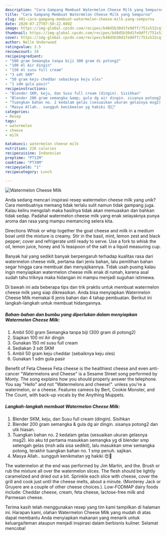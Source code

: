 ```yaml
---
description: "Cara Gampang Membuat Watermelon Cheese Milk yang Sempurna"
title: "Cara Gampang Membuat Watermelon Cheese Milk yang Sempurna"
slug: 401-cara-gampang-membuat-watermelon-cheese-milk-yang-sempurna
date: 2020-07-27T07:50:22.049Z
image: https://img-global.cpcdn.com/recipes/b48d5b30d1fe9dff/751x532cq70/watermelon-cheese-milk-foto-resep-utama.jpg
thumbnail: https://img-global.cpcdn.com/recipes/b48d5b30d1fe9dff/751x532cq70/watermelon-cheese-milk-foto-resep-utama.jpg
cover: https://img-global.cpcdn.com/recipes/b48d5b30d1fe9dff/751x532cq70/watermelon-cheese-milk-foto-resep-utama.jpg
author: Nelle Underwood
ratingvalue: 3.5
reviewcount: 10
recipeingredient:
- "500 gram Semangka tanpa biji 300 gram di potong2"
- "100 ml Air dingin"
- "150 ml susu full cream"
- "3 sdt SKM"
- "50 gram keju cheddar sebaiknya keju oles"
- "1 sdm gula pasir"
recipeinstructions:
- "Blender SKM, keju, dan Susu full cream (dingin). Sisihkan"
- "Blender 200 gram semangka &amp; gula dg air dingin. sisanya potong2 dan utk hiasan."
- "Tuangkan bahan no. 2 kedalam gelas (sesuaikan ukuran gelasnya msg2). klo aku td pertama masukkan semangka yg di blender smp setengah gelas (msh ada sisa sedikit), lalu masukkan smw semangka potong, terakhir tuangkan bahan no. 1 smp penuh. sajikan."
- "Masya Allah.. sungguh kenikmatan yg hakiki 😍🥰"
categories:
- Resep
tags:
- watermelon
- cheese
- milk

katakunci: watermelon cheese milk 
nutrition: 226 calories
recipecuisine: Indonesian
preptime: "PT12M"
cooktime: "PT39M"
recipeyield: "1"
recipecategory: Lunch

---
```



![Watermelon Cheese Milk](https://img-global.cpcdn.com/recipes/b48d5b30d1fe9dff/751x532cq70/watermelon-cheese-milk-foto-resep-utama.jpg)

Anda sedang mencari inspirasi resep watermelon cheese milk yang unik? Cara membuatnya memang tidak terlalu sulit namun tidak gampang juga. Kalau keliru mengolah maka hasilnya tidak akan memuaskan dan bahkan tidak sedap. Padahal watermelon cheese milk yang enak selayaknya punya aroma dan rasa yang mampu memancing selera kita.

Directions Whisk or whip together the goat cheese and milk in a medium bowl until the mixture is creamy. Stir in the basil, mint, lemon zest and black pepper; cover and refrigerate until ready to serve. Use a fork to whisk the oil, lemon juice, honey and ⅛ teaspoon of the salt in a liquid measuring cup.

Banyak hal yang sedikit banyak berpengaruh terhadap kualitas rasa dari watermelon cheese milk, pertama dari jenis bahan, lalu pemilihan bahan segar hingga cara membuat dan menyajikannya. Tidak usah pusing kalau ingin menyiapkan watermelon cheese milk enak di rumah, karena asal sudah tahu triknya maka hidangan ini mampu menjadi suguhan istimewa.


Di bawah ini ada beberapa tips dan trik praktis untuk membuat watermelon cheese milk yang siap dikreasikan. Anda bisa menyiapkan Watermelon Cheese Milk memakai 6 jenis bahan dan 4 tahap pembuatan. Berikut ini langkah-langkah untuk membuat hidangannya.

<!--inarticleads1-->

##### Bahan-bahan dan bumbu yang diperlukan dalam menyiapkan Watermelon Cheese Milk:

1. Ambil 500 gram Semangka tanpa biji (300 gram di potong2)
1. Siapkan 100 ml Air dingin
1. Gunakan 150 ml susu full cream
1. Sediakan 3 sdt SKM
1. Ambil 50 gram keju cheddar (sebaiknya keju oles)
1. Gunakan 1 sdm gula pasir


Benefit of Feta Cheese Feta cheese is the healthiest cheese and even anti-cancer &#34;Watermelons and Cheese&#34; is a Sesame Street song performed by Monty. The song explains how you should properly answer the telephone. You say &#34;Hello&#34; and not &#34;Watermelons and cheese!&#34;. unless you&#39;re a watermelon, or a cheese. Features cameos by Bert, Cookie Monster, and The Count, with back-up vocals by the Anything Muppets. 

<!--inarticleads2-->

##### Langkah-langkah membuat Watermelon Cheese Milk:

1. Blender SKM, keju, dan Susu full cream (dingin). Sisihkan
1. Blender 200 gram semangka &amp; gula dg air dingin. sisanya potong2 dan utk hiasan.
1. Tuangkan bahan no. 2 kedalam gelas (sesuaikan ukuran gelasnya msg2). klo aku td pertama masukkan semangka yg di blender smp setengah gelas (msh ada sisa sedikit), lalu masukkan smw semangka potong, terakhir tuangkan bahan no. 1 smp penuh. sajikan.
1. Masya Allah.. sungguh kenikmatan yg hakiki 😍🥰


The watermelon at the end was performed by Jim Martin, and the. Brush or rub the mixture all over the watermelon slices. The flesh should be lightly caramelized and dried out a bit. Sprinkle each slice with cheese, cover the grill and cook just until the cheese melts, about a minute. (Monterey Jack or Gruyere are a couple of other cheese choices.). Low-FODMAP dairy foods include: Cheddar cheese, cream, feta cheese, lactose-free milk and Parmesan cheese. 

Terima kasih telah menggunakan resep yang tim kami tampilkan di halaman ini. Harapan kami, olahan Watermelon Cheese Milk yang mudah di atas dapat membantu Anda menyiapkan makanan yang menarik untuk keluarga/teman ataupun menjadi inspirasi dalam berbisnis kuliner. Selamat mencoba!
